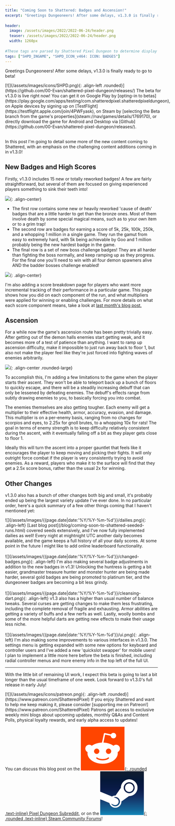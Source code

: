 ```yaml
---
title: "Coming Soon to Shattered: Badges and Ascension!"
excerpt: "Greetings Dungeoneers! After some delays, v1.3.0 is finally ready to go to beta! In this post I'm going to detail some more of the new content coming to Shattered, with an emphasis on the challenging content additions coming in in v1.3.0!"

header:
  image: /assets/images/2022/2022-06-24/header.png
  teaser: /assets/images/2022/2022-06-24/header.png
  width: 1260px

#These tags are parsed by Shattered Pixel Dungeon to determine display in its news feed
tags: ["SHPD_INGAME", "SHPD_ICON_v464: ICON: BADGES"]
---
```


Greetings Dungeoneers! After some delays, v1.3.0 is finally ready to go to beta!

<div markdown="1" style="display: inline-block; margin-bottom: 1.3em;">
[![](/assets/images/icons/SHPD.png){: .align-left .rounded}](https://github.com/00-Evan/shattered-pixel-dungeon/releases/) The beta for v1.3.0 is live right now! You can get it on Google Play by [opting-in to betas](https://play.google.com/apps/testing/com.shatteredpixel.shatteredpixeldungeon), on Apple devices by signing up on [TestFlight](https://testflight.apple.com/join/4PWFyask), on Steam by [selecting the Beta branch from the game's properties](steam://nav/games/details/1769170), or directly download the game for Android and Desktop via [Github](https://github.com/00-Evan/shattered-pixel-dungeon/releases/).
</div>

In this post I'm going to detail some more of the new content coming to Shattered, with an emphasis on the challenging content additions coming in in v1.3.0!

## New Badges and High Scores

Firstly, v1.3.0 includes 15 new or totally reworked badges! A few are fairly straightforward, but several of them are focused on giving experienced players something to sink their teeth into!

![](/assets/images/{{page.date|date:'%Y/%Y-%m-%d'}}/new-badges.png){: .align-center}

- The first row contains some new or heavily reworked 'cause of death' badges that are a little harder to get than the bronze ones. Most of them involve death by some special magical means, such as to your own item or to a grim trap!
- The second row are badges for earning a score of 5k, 25k, 100k, 250k, and a whopping 1 million in a single game. They run the gamut from easy to extremely hard, with 5k being achievable by Goo and 1 million probably being the new hardest badge in the game.
- The final row is a set of new boss challenge badges! They are all harder than fighting the boss normally, and keep ramping up as they progress. For the final one you'll need to win with all four demon spawners alive AND the badder bosses challenge enabled!

![](/assets/images/{{page.date|date:'%Y/%Y-%m-%d'}}/score.png){: .align-center}

I'm also adding a score breakdown page for players who want more incremental tracking of their performance in a particular game. This page shows how you did on each component of the run, and what multipliers were applied for winning or enabling challenges. For more details on what each score component means, take a look at [last month's blog post.](/blog/coming-soon-to-shattered-seeded-runs.html)

## Ascension

For a while now the game's ascension route has been pretty trivially easy. After getting out of the demon halls enemies start getting weak, and it becomes more of a test of patience than anything. I want to ramp up ascension difficulty, make it impossible to just run away back to floor 1, but also not make the player feel like they're just forced into fighting waves of enemies arbitrarily.

![](/assets/images/{{page.date|date:'%Y/%Y-%m-%d'}}/amulet.png){: .align-center .rounded-large}

To accomplish this, I'm adding a few limitations to the game when the player starts their ascent. They won't be able to teleport back up a bunch of floors to quickly escape, and there will be a steadily increasing debuff that can only be lessened by defeating enemies. The debuff's effects range from subtly drawing enemies to you, to basically forcing you into combat.

The enemies themselves are also getting tougher. Each enemy will get a multiplier to their effective health, armor, accuracy, evasion, and damage. This multiplier is on a per-enemy basis, ranging from no changes for scorpios and eyes, to 2.25x for gnoll brutes, to a whopping 10x for rats! The goal in terms of enemy strength is to keep difficulty relatively consistent during the ascent, with it eventually falling off a bit as they player gets close to floor 1.

Ideally this will turn the ascent into a proper gauntlet that feels like it encourages the player to keep moving and picking their fights. It will only outright force combat if the player is very consistently trying to avoid enemies. As a reward, players who make it to the surface will find that they get a 2.5x score bonus, rather than the usual 2x for winning.

## Other Changes

v1.3.0 also has a bunch of other changes both big and small, it's probably ended up being the largest variety update I've ever done. In no particular order, here's a quick summary of a few other things coming that I haven't mentioned yet:

<div markdown="1" style="display: inline-block; margin-bottom: 1.3em;">
![](/assets/images/{{page.date|date:'%Y/%Y-%m-%d'}}/dailies.png){: .align-left}
[Last blog post](/blog/coming-soon-to-shattered-seeded-runs.html) covered seeds extensively, and I've now fully implemented dailies as well! Every night at mightnight UTC another daily becomes available, and the game keeps a full history of all your daily scores. At some point in the future I might like to add online leaderboard functionality.
</div>

<div markdown="1" style="display: inline-block; margin-bottom: 1.3em;">
![](/assets/images/{{page.date|date:'%Y/%Y-%m-%d'}}/changed-badges.png){: .align-left}
I'm also making several badge adjustments in addition to the new badges in v1.3! Unlocking the huntress is getting a bit easier, grandmaster treasure hunter and monster hunter are being made harder, several gold badges are being promoted to platinum tier, and the dungeoneer badges are becoming a bit less grindy.
</div>

<div markdown="1" style="display: inline-block; margin-bottom: 1.3em;">
![](/assets/images/{{page.date|date:'%Y/%Y-%m-%d'}}/cleansing-dart.png){: .align-left}
v1.3 also has a higher than usual number of balance tweaks. Several curses are getting changes to make them less frustrating, including the complete removal of fragile and exhausting. Armor abilities are getting a variety of buffs and a few nerfs as well. Lastly, woolly bombs and some of the more helpful darts are getting new effects to make their usage less niche.
</div>

<div markdown="1" style="display: inline-block;">
![](/assets/images/{{page.date|date:'%Y/%Y-%m-%d'}}/ui.png){: .align-left}
I'm also making some improvements to various interfaces in v1.3.0. The settings menu is getting expanded with some new options for keyboard and controller users and I've added a new 'quickslot swapper' for mobile users! I plan to implement a little more here before the beta is finished, including radial controller menus and more enemy info in the top left of the full UI.
</div>

---

With the little bit of remaining UI work, I expect this beta is going to last a bit longer than the usual timeframe of one week. Look forward to v1.3.0's full release in early July!

<div markdown="1" style="display: inline-block;">
[![](/assets/images/icons/patreon.png){: .align-left .rounded}](https://www.patreon.com/ShatteredPixel) If you enjoy Shattered and want to help me keep making it, please consider [supporting me on Patreon!](https://www.patreon.com/ShatteredPixel) Patrons get access to exclusive weekly mini blogs about upcoming updates, monthly Q&As and Content Polls, physical loyalty rewards, and early alpha access to updates!
</div>

You can discuss this blog post on the [![](/assets/images/icons/reddit.png){: .rounded .text-inline} Pixel Dungeon Subreddit](https://www.reddit.com/r/PixelDungeon/comments/vjvkbp/), or on the [![](/assets/images/icons/steam.png){: .rounded .text-inline} Steam Community Forums](https://steamcommunity.com/app/1769170/eventcomments/3415432674392137853)!